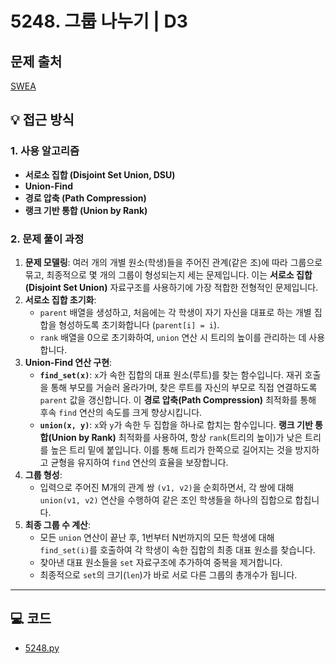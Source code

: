 # 5248. 그룹 나누기 | D3


## 문제 출처
[SWEA](https://swexpertacademy.com/main/learn/course/lectureProblemViewer.do)

## 💡 접근 방식

### 1. 사용 알고리즘
* **서로소 집합 (Disjoint Set Union, DSU)**
* **Union-Find**
* **경로 압축 (Path Compression)**
* **랭크 기반 통합 (Union by Rank)**

### 2. 문제 풀이 과정
1.  **문제 모델링**: 여러 개의 개별 원소(학생)들을 주어진 관계(같은 조)에 따라 그룹으로 묶고, 최종적으로 몇 개의 그룹이 형성되는지 세는 문제입니다. 이는 **서로소 집합(Disjoint Set Union)** 자료구조를 사용하기에 가장 적합한 전형적인 문제입니다.
2.  **서로소 집합 초기화**:
    * `parent` 배열을 생성하고, 처음에는 각 학생이 자기 자신을 대표로 하는 개별 집합을 형성하도록 초기화합니다 (`parent[i] = i`).
    * `rank` 배열을 0으로 초기화하여, `union` 연산 시 트리의 높이를 관리하는 데 사용합니다.
3.  **Union-Find 연산 구현**:
    * **`find_set(x)`**: `x`가 속한 집합의 대표 원소(루트)를 찾는 함수입니다. 재귀 호출을 통해 부모를 거슬러 올라가며, 찾은 루트를 자신의 부모로 직접 연결하도록 `parent` 값을 갱신합니다. 이 **경로 압축(Path Compression)** 최적화를 통해 후속 `find` 연산의 속도를 크게 향상시킵니다.
    * **`union(x, y)`**: `x`와 `y`가 속한 두 집합을 하나로 합치는 함수입니다. **랭크 기반 통합(Union by Rank)** 최적화를 사용하여, 항상 `rank`(트리의 높이)가 낮은 트리를 높은 트리 밑에 붙입니다. 이를 통해 트리가 한쪽으로 길어지는 것을 방지하고 균형을 유지하여 `find` 연산의 효율을 보장합니다.
4.  **그룹 형성**:
    * 입력으로 주어진 M개의 관계 쌍 `(v1, v2)`을 순회하면서, 각 쌍에 대해 `union(v1, v2)` 연산을 수행하여 같은 조인 학생들을 하나의 집합으로 합칩니다.
5.  **최종 그룹 수 계산**:
    * 모든 `union` 연산이 끝난 후, 1번부터 N번까지의 모든 학생에 대해 `find_set(i)`를 호출하여 각 학생이 속한 집합의 최종 대표 원소를 찾습니다.
    * 찾아낸 대표 원소들을 `set` 자료구조에 추가하여 중복을 제거합니다.
    * 최종적으로 `set`의 크기(`len`)가 바로 서로 다른 그룹의 총개수가 됩니다.

---

## 💻 코드
* [5248.py](5248.py)